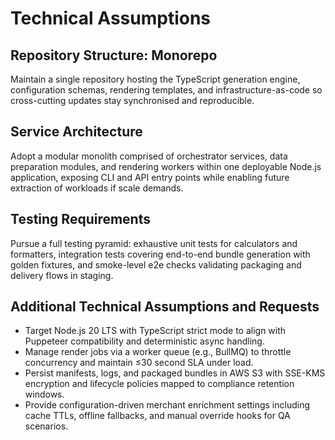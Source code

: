 # Technical Assumptions

## Repository Structure: Monorepo
Maintain a single repository hosting the TypeScript generation engine, configuration schemas, rendering templates, and infrastructure-as-code so cross-cutting updates stay synchronised and reproducible.

## Service Architecture
Adopt a modular monolith comprised of orchestrator services, data preparation modules, and rendering workers within one deployable Node.js application, exposing CLI and API entry points while enabling future extraction of workloads if scale demands.

## Testing Requirements
Pursue a full testing pyramid: exhaustive unit tests for calculators and formatters, integration tests covering end-to-end bundle generation with golden fixtures, and smoke-level e2e checks validating packaging and delivery flows in staging.

## Additional Technical Assumptions and Requests
- Target Node.js 20 LTS with TypeScript strict mode to align with Puppeteer compatibility and deterministic async handling.
- Manage render jobs via a worker queue (e.g., BullMQ) to throttle concurrency and maintain ≤30 second SLA under load.
- Persist manifests, logs, and packaged bundles in AWS S3 with SSE-KMS encryption and lifecycle policies mapped to compliance retention windows.
- Provide configuration-driven merchant enrichment settings including cache TTLs, offline fallbacks, and manual override hooks for QA scenarios.
